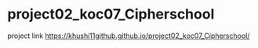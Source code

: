 # project02_koc07_Cipherschool
project link
https://khushi11github.github.io/project02_koc07_Cipherschool/

